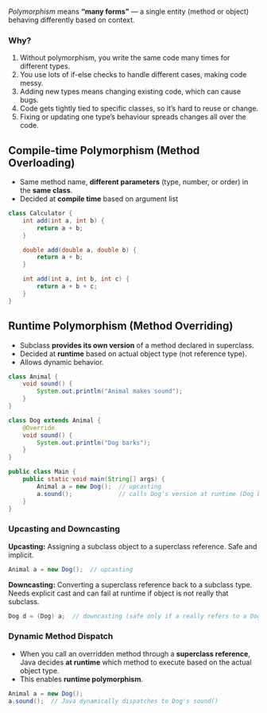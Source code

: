 _Polymorphism_ means **“many forms”** — a single entity (method or object) behaving differently based on context.

### Why?

1. Without polymorphism, you write the same code many times for different types.
2. You use lots of if-else checks to handle different cases, making code messy.
3. Adding new types means changing existing code, which can cause bugs.
4. Code gets tightly tied to specific classes, so it’s hard to reuse or change.
5. Fixing or updating one type’s behaviour spreads changes all over the code.

## **Compile-time Polymorphism (Method Overloading)**

- Same method name, **different parameters** (type, number, or order) in the **same class**.
- Decided at **compile time** based on argument list

```java
class Calculator {
    int add(int a, int b) {
        return a + b;
    }

    double add(double a, double b) {
        return a + b;
    }

    int add(int a, int b, int c) {
        return a + b + c;
    }
}
```

## **Runtime Polymorphism (Method Overriding)**

- Subclass **provides its own version** of a method declared in superclass.
- Decided at **runtime** based on actual object type (not reference type).
- Allows dynamic behavior.

```java
class Animal {
    void sound() {
        System.out.println("Animal makes sound");
    }
}

class Dog extends Animal {
    @Override
    void sound() {
        System.out.println("Dog barks");
    }
}

public class Main {
    public static void main(String[] args) {
        Animal a = new Dog();  // upcasting
        a.sound();             // calls Dog’s version at runtime (Dog barks)
    }
}
```

### Upcasting and Downcasting

**Upcasting:** Assigning a subclass object to a superclass reference. Safe and implicit.

```java
Animal a = new Dog();  // upcasting
```

**Downcasting:** Converting a superclass reference back to a subclass type. Needs explicit cast and can fail at runtime if object is not really that subclass.

```java
Dog d = (Dog) a;  // downcasting (safe only if a really refers to a Dog)
```

### Dynamic Method Dispatch

- When you call an overridden method through a **superclass reference**, Java decides **at runtime** which method to execute based on the actual object type.
- This enables **runtime polymorphism**.

```java
Animal a = new Dog();
a.sound();  // Java dynamically dispatches to Dog's sound()
```

